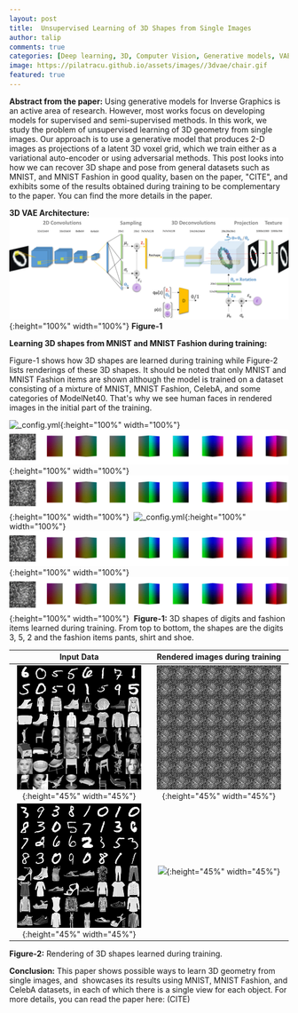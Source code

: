 ```yaml
---
layout: post
title:  Unsupervised Learning of 3D Shapes from Single Images
author: talip
comments: true
categories: [Deep learning, 3D, Computer Vision, Generative models, VAE ]
image: https://pilatracu.github.io/assets/images//3dvae/chair.gif
featured: true
---
```


**Abstract from the paper:**
Using generative models for Inverse Graphics is an active area of research. However, most works focus on developing models for supervised and semi-supervised methods. In this work, we study the problem of unsupervised learning of 3D geometry from single images. Our approach is to use a generative model that produces 2-D images as projections of a latent 3D voxel grid, which we train either as a variational auto-encoder or using adversarial methods. This post looks into how we can recover 3D shape and pose from general datasets such as MNIST, and MNIST Fashion in good quality, basen on the paper, "CITE", and exhibits some of the results obtained during training to be complementary to the paper. You can find the more details in the paper.


**3D VAE Architecture:**
![_config.yml](/assets/images/3dvae/3dvae_architecture.png){:height="100%" width="100%"}
**Figure-1**


**Learning 3D shapes from MNIST and MNIST Fashion during training:**

Figure-1 shows how 3D shapes are learned during training while Figure-2 lists renderings of these 3D shapes. It should be noted that only MNIST and MNIST Fashion items are shown although the model is trained on a dataset consisting of a mixture of MNIST, MNIST Fashion, CelebA, and some categories of ModelNet40. That's why we see human faces in rendered images in the initial part of the training.


![_config.yml](/assets/images/3dvae/Webp.net-gifmaker.gif){:height="100%" width="100%"}
![_config.yml](/assets/images/3dvae/Webp.net-gifmaker5.gif){:height="100%" width="100%"}   
![_config.yml](/assets/images/3dvae/Webp.net-gifmaker7.gif){:height="100%" width="100%"} 
![_config.yml](/assets/images/3dvae/Webp.net-gifmaker2.gif){:height="100%" width="100%"}
![_config.yml](/assets/images/3dvae/Webp.net-gifmaker8.gif){:height="100%" width="100%"} 
![_config.yml](/assets/images/3dvae/Webp.net-gifmaker9.gif){:height="100%" width="100%"} 
**Figure-1:** 3D shapes of digits and fashion items learned during training. From top to bottom, the shapes are the digits 3, 5, 2 and the fashion items pants, shirt and shoe.

Input Data             |  Rendered images during training
:-------------------------:|:-------------------------:
![](/assets/images/3dvae/sanity_chairs_2900.png){:height="45%" width="45%"} | ![](/assets/images/3dvae/Webp.net-gifmaker6.gif){:height="45%" width="45%"}
![](/assets/images/3dvae/sanity_chairs_4880.png){:height="45%" width="45%"} | ![](/assets/images/3dvae/Webp.net-gifmaker3.gif){:height="45%" width="45%"}
**Figure-2:** Rendering of 3D shapes learned during training.


 

**Conclusion:**
This paper shows possible ways to learn 3D geometry from single images, and  showcases its results using MNIST, MNIST Fashion, and CelebA datasets, in each of which there is a single view for each object. For more details, you can read the paper here: (CITE)

